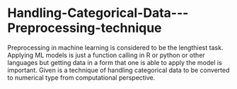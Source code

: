 # Handling-Categorical-Data---Preprocessing-technique
Preprocessing in machine learning is considered to be the lengthiest task. Applying ML models is just a function calling in R or python or other languages but getting data in a form that one is able to apply the model is important. Given is a technique of handling categorical data to be converted to numerical type from computational perspective.
